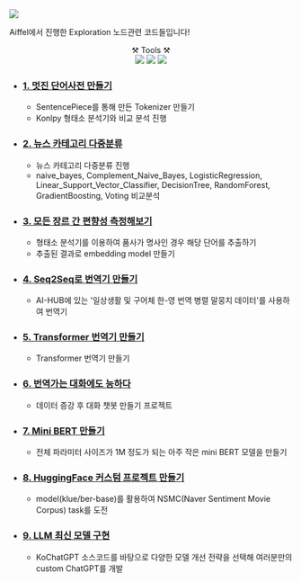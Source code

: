 <img src="https://capsule-render.vercel.app/api?type=waving&color=auto&height=200&section=header&text=Exploration&fontSize=90" />

Aiffel에서 진행한 Exploration 노드관련 코드들입니다!

<div align="center"> ⚒️ Tools ⚒️ </div>
<div align="center">
	<img src="https://img.shields.io/badge/Python-3776AB?style=flat&logo=Python&logoColor=white" />
	<img src="https://img.shields.io/badge/Tensorflow-FF6F00?style=flat&logo=Tensorflow&logoColor=white" />
	<img src="https://img.shields.io/badge/scikit-learn-F7931E?style=flat&logo=scikit-learn&logoColor=white" />
</div>


-  ### [1. 멋진 단어사전 만들기](https://github.com/minsung6333/AIFFEL_Project/blob/main/1_%E1%84%86%E1%85%A5%E1%86%BA%E1%84%8C%E1%85%B5%E1%86%AB_%E1%84%83%E1%85%A1%E1%86%AB%E1%84%8B%E1%85%A5%E1%84%89%E1%85%A1%E1%84%8C%E1%85%A5%E1%86%AB_%E1%84%86%E1%85%A1%E1%86%AB%E1%84%83%E1%85%B3%E1%86%AF%E1%84%80%E1%85%B5_%5B%E1%84%91%E1%85%B3%E1%84%85%E1%85%A9%E1%84%8C%E1%85%A6%E1%86%A8%E1%84%90%E1%85%B3%5D.ipynb)
	- SentencePiece를 통해 만든 Tokenizer 만들기
	- Konlpy 형태소 분석기와 비교 분석 진행
- ### [2. 뉴스 카테고리 다중분류](https://github.com/minsung6333/AIFFEL_Project/blob/main/2_%EB%89%B4%EC%8A%A4_%EC%B9%B4%ED%85%8C%EA%B3%A0%EB%A6%AC_%EB%8B%A4%EC%A4%91%EB%B6%84%EB%A5%98_%5B%ED%94%84%EB%A1%9C%EC%A0%9D%ED%8A%B8%5D.ipynb)
	- 뉴스 카테고리 다중분류 진행
 	- naive_bayes, Complement_Naive_Bayes, LogisticRegression, Linear_Support_Vector_Classifier, DecisionTree, RandomForest, GradientBoosting, Voting 비교분석

- ### [3. 모든 장르 간 편향성 측정해보기](https://github.com/minsung6333/AIFFEL_Project/blob/main/3_%EB%AA%A8%EB%93%A0_%EC%9E%A5%EB%A5%B4_%EA%B0%84_%ED%8E%B8%ED%96%A5%EC%84%B1_%EC%B8%A1%EC%A0%95%ED%95%B4_%EB%B3%B4%EA%B8%B0_%5Bproject%5D.ipynb)
	- 형태소 분석기를 이용하여 품사가 명사인 경우 해당 단어를 추출하기
	- 추출된 결과로 embedding model 만들기
  
- ### [4. Seq2Seq로 번역기 만들기](https://github.com/minsung6333/AIFFEL_Project/blob/main/4_Seq2Seq%EB%A1%9C_%EB%B2%88%EC%97%AD%EA%B8%B0_%EB%A7%8C%EB%93%A4%EA%B8%B0_%5B%ED%94%84%EB%A1%9C%EC%A0%9D%ED%8A%B8%5D.ipynb)
	- AI-HUB에 있는 '일상생활 및 구어체 한-영 번역 병렬 말뭉치 데이터'를 사용하여 번역기
  
- ### [5. Transformer 번역기 만들기](https://github.com/minsung6333/AIFFEL_Project/blob/main/5_%E1%84%90%E1%85%B3%E1%84%85%E1%85%A6%E1%86%AB%E1%84%89%E1%85%B3%E1%84%91%E1%85%A9%E1%84%86%E1%85%A5_%E1%84%87%E1%85%A5%E1%86%AB%E1%84%8B%E1%85%A7%E1%86%A8%E1%84%80%E1%85%B5_%E1%84%86%E1%85%A1%E1%86%AB%E1%84%83%E1%85%B3%E1%86%AF%E1%84%80%E1%85%B5_%5B%ED%94%84%EB%A1%9C%EC%A0%9D%ED%8A%B8%5D.ipynb)
	- Transformer 번역기 만들기
  
- ### [6. 번역가는 대화에도 능하다](https://github.com/minsung6333/AIFFEL_Project/blob/main/6_%E1%84%87%E1%85%A5%E1%86%AB%E1%84%8B%E1%85%A7%E1%86%A8%E1%84%80%E1%85%A1%E1%84%82%E1%85%B3%E1%86%AB_%E1%84%83%E1%85%A2%E1%84%92%E1%85%AA%E1%84%8B%E1%85%A6%E1%84%83%E1%85%A9_%E1%84%82%E1%85%B3%E1%86%BC%E1%84%92%E1%85%A1%E1%84%83%E1%85%A1_%5B%ED%94%84%EB%A1%9C%EC%A0%9D%ED%8A%B8%5D.ipynb)
	- 데이터 증강 후 대화 챗봇 만들기 프로젝트
  
- ### [7. Mini BERT 만들기](https://github.com/minsung6333/AIFFEL_Project/blob/main/7_BERT_pretrained_model_%EC%A0%9C%EC%9E%91_%5B%ED%94%84%EB%A1%9C%EC%A0%9D%ED%8A%B8%5D.ipynb)
	- 전체 파라미터 사이즈가 1M 정도가 되는 아주 작은 mini BERT 모델을 만들기


- ### [8. HuggingFace 커스텀 프로젝트 만들기](https://github.com/minsung6333/AIFFEL_Project/blob/main/8_HuggingFace_%E1%84%8F%E1%85%A5%E1%84%89%E1%85%B3%E1%84%90%E1%85%A5%E1%86%B7_%E1%84%91%E1%85%B3%E1%84%85%E1%85%A9%E1%84%8C%E1%85%A6%E1%86%A8%E1%84%90%E1%85%B3_%E1%84%86%E1%85%A1%E1%86%AB%E1%84%83%E1%85%B3%E1%86%AF%E1%84%80%E1%85%B5_%5B%ED%94%84%EB%A1%9C%EC%A0%9D%ED%8A%B8%5D.ipynb)
	-  model(klue/ber-base)를 활용하여 NSMC(Naver Sentiment Movie Corpus) task를 도전
- ### [9. LLM 최신 모델 구현](https://github.com/minsung6333/AIFFEL_Project/blob/main/9_LLM_%EC%B5%9C%EC%8B%A0_%EB%AA%A8%EB%8D%B8_%EA%B5%AC%ED%98%84_%5B%ED%94%84%EB%A1%9C%EC%A0%9D%ED%8A%B8%5D.ipynb)
	- KoChatGPT 소스코드를 바탕으로 다양한 모델 개선 전략을 선택해 여러분만의 custom ChatGPT를 개발
